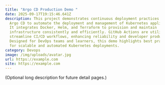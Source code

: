 ```yaml
---
title: "Argo CD Production Demo "
date: 2025-09-17T19:15:46.641Z
description: This project demonstrates continuous deployment practices using
  Argo CD to automate the deployment and management of Kubernetes applications.
  It integrates Docker, Helm, and Terraform to provision and maintain
  infrastructure consistently and efficiently. GitHub Actions are utilized to
  streamline CI/CD workflows, enhancing reliability and developer productivity.
  Designed for DevOps teams and learners, this demo highlights best practices
  for scalable and automated Kubernetes deployments.
category: Devops
image: /img/uploads/avatar.jpg
url: https://example.com
site: https://example.com
---
```


(Optional long description for future detail pages.)